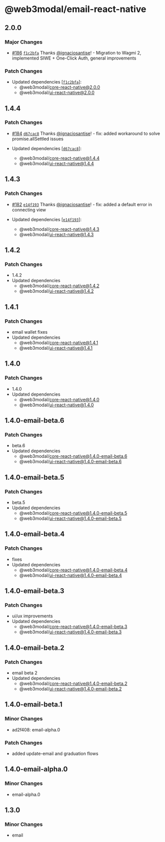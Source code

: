 # @web3modal/email-react-native

## 2.0.0

### Major Changes

- [#186](https://github.com/WalletConnect/web3modal-react-native/pull/186) [`f1c2bfa`](https://github.com/WalletConnect/web3modal-react-native/commit/f1c2bfaa6aa23eacd08eb91de4db0287b46a39eb) Thanks [@ignaciosantise](https://github.com/ignaciosantise)! - Migration to Wagmi 2, implemented SIWE + One-Click Auth, general improvements

### Patch Changes

- Updated dependencies [[`f1c2bfa`](https://github.com/WalletConnect/web3modal-react-native/commit/f1c2bfaa6aa23eacd08eb91de4db0287b46a39eb)]:
  - @web3modal/core-react-native@2.0.0
  - @web3modal/ui-react-native@2.0.0

## 1.4.4

### Patch Changes

- [#184](https://github.com/WalletConnect/web3modal-react-native/pull/184) [`d67cac8`](https://github.com/WalletConnect/web3modal-react-native/commit/d67cac8c81e3079536b12db2d3712a6cbdae50f9) Thanks [@ignaciosantise](https://github.com/ignaciosantise)! - fix: added workaround to solve promise.allSettled issues

- Updated dependencies [[`d67cac8`](https://github.com/WalletConnect/web3modal-react-native/commit/d67cac8c81e3079536b12db2d3712a6cbdae50f9)]:
  - @web3modal/core-react-native@1.4.4
  - @web3modal/ui-react-native@1.4.4

## 1.4.3

### Patch Changes

- [#182](https://github.com/WalletConnect/web3modal-react-native/pull/182) [`e14f193`](https://github.com/WalletConnect/web3modal-react-native/commit/e14f193418517e392927947c0e1d14457c9dd2f2) Thanks [@ignaciosantise](https://github.com/ignaciosantise)! - fix: added a default error in connecting view

- Updated dependencies [[`e14f193`](https://github.com/WalletConnect/web3modal-react-native/commit/e14f193418517e392927947c0e1d14457c9dd2f2)]:
  - @web3modal/core-react-native@1.4.3
  - @web3modal/ui-react-native@1.4.3

## 1.4.2

### Patch Changes

- 1.4.2
- Updated dependencies
  - @web3modal/core-react-native@1.4.2
  - @web3modal/ui-react-native@1.4.2

## 1.4.1

### Patch Changes

- email wallet fixes
- Updated dependencies
  - @web3modal/core-react-native@1.4.1
  - @web3modal/ui-react-native@1.4.1

## 1.4.0

### Patch Changes

- 1.4.0
- Updated dependencies
  - @web3modal/core-react-native@1.4.0
  - @web3modal/ui-react-native@1.4.0

## 1.4.0-email-beta.6

### Patch Changes

- beta.6
- Updated dependencies
  - @web3modal/core-react-native@1.4.0-email-beta.6
  - @web3modal/ui-react-native@1.4.0-email-beta.6

## 1.4.0-email-beta.5

### Patch Changes

- beta.5
- Updated dependencies
  - @web3modal/core-react-native@1.4.0-email-beta.5
  - @web3modal/ui-react-native@1.4.0-email-beta.5

## 1.4.0-email-beta.4

### Patch Changes

- fixes
- Updated dependencies
  - @web3modal/core-react-native@1.4.0-email-beta.4
  - @web3modal/ui-react-native@1.4.0-email-beta.4

## 1.4.0-email-beta.3

### Patch Changes

- ui/ux improvements
- Updated dependencies
  - @web3modal/core-react-native@1.4.0-email-beta.3
  - @web3modal/ui-react-native@1.4.0-email-beta.3

## 1.4.0-email-beta.2

### Patch Changes

- email beta 2
- Updated dependencies
  - @web3modal/core-react-native@1.4.0-email-beta.2
  - @web3modal/ui-react-native@1.4.0-email-beta.2

## 1.4.0-email-beta.1

### Minor Changes

- ad2f408: email-alpha.0

### Patch Changes

- added update-email and graduation flows

## 1.4.0-email-alpha.0

### Minor Changes

- email-alpha.0

## 1.3.0

### Minor Changes

- email
